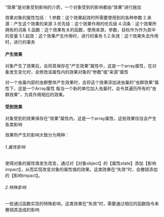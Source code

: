 “效果”是对象受到影响的介质，一个对象受到的影响都由“效果”进行施加

效果对象的属性包括：
1.参数：这个效果起效时所需要使用到的各种参数
2.来源：产生这个效果的来源
3.优先级：这个效果作用的优先级
4.词条：这个效果所拥有的词条
5.函数：这个效果有关的函数，使用来源，参数，目标作为作为其中的变量
	5.1.起效：这个效果产生作用时，进行的事务
	5.2.失效：这个效果失去作用时，进行的事务

#### 产生效果

对象产生了效果后，会将其保存在“产生效果”属性中，这是一个array属性，在对象发生变化时，会修改该属性内的效果对象的“参数”或“来源”属性

对一个虫巢内部的虫群整体产生效果时，会将这个效果添加进虫巢的“虫群效果”属性下，这是一个Array属性
每当一个新的单位加入虫巢时，会令其遍历所有的“虫群效果”，为其作用相应的效果。

#### 受到效果

对象受到的效果保存在“效果”属性内，这是一个array属性，这些效果往往会产生各类影响

效果所产生的影响大致分为两种：

###### 1.属性影响

使得对象的属性值发生改变，通过对【对象object】的【属性state】添加【影响impact】，从而实现改变对象的属性值的效果。这类效果在“失效”时，会撤销添加的【影响impact】。

###### 2.特殊影响

一些通过函数实现的特殊影响，这类效果在“失效”时，需要通过相应的函数指令来撤销其造成的影响



